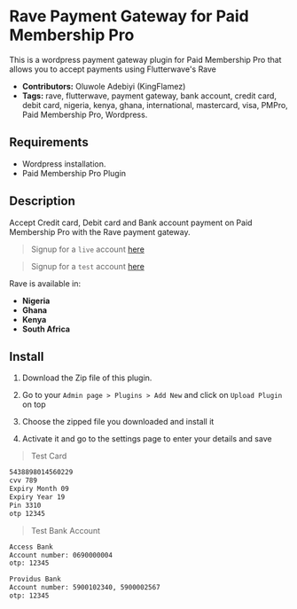 # Rave Payment Gateway for Paid Membership Pro
This is a wordpress payment gateway plugin for Paid Membership Pro that allows you to accept payments using Flutterwave's Rave
 - **Contributors:** Oluwole Adebiyi (KingFlamez)
 - **Tags:** rave, flutterwave, payment gateway, bank account, credit card, debit card, nigeria, kenya, ghana, international, mastercard, visa, PMPro, Paid Membership Pro, Wordpress.


## Requirements

- Wordpress installation.
- Paid Membership Pro Plugin

## Description

Accept Credit card, Debit card and Bank account payment on Paid Membership Pro with the Rave payment gateway.

> Signup for a `live` account [here](https://rave.flutterwave.com)

> Signup for a `test` account [here](https://ravesandboxapi.flutterwave.com/)

Rave is available in:

* __Nigeria__
* __Ghana__
* __Kenya__
* __South Africa__

## Install
1. Download the Zip file of this plugin.

2. Go to your `Admin page > Plugins > Add New` and click on `Upload Plugin` on top

3. Choose the zipped file you downloaded and install it

4. Activate it and go to the settings page to enter your details and save

>Test Card

```bash
5438898014560229
cvv 789
Expiry Month 09
Expiry Year 19
Pin 3310
otp 12345
```

>Test Bank Account

```bash
Access Bank
Account number: 0690000004
otp: 12345
```

```bash
Providus Bank
Account number: 5900102340, 5900002567
otp: 12345
``` 
